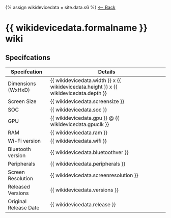 {% assign wikidevicedata = site.data.s6 %}
[ <-- Back](/)

# {{ wikidevicedata.formalname }} wiki

## Specifcations 

| Specifcation | Details |
|--------------|------------|
| Dimensions (WxHxD) | {{ wikidevicedata.width }} x {{ wikidevicedata.height }} x {{ wikidevicedata.depth }} |
| Screen Size | {{ wikidevicedata.screensize }} |
| SOC | {{ wikidevicedata.soc }} |
| GPU | {{ wikidevicedata.gpu }} @ {{ wikidevicedata.gpuclk }}  |
| RAM | {{ wikidevicedata.ram }} |
| Wi-Fi version | {{ wikidevicedata.wifi }} |
| Bluetooth version | {{ wikidevicedata.bluetoothver }} |
| Peripherals | {{ wikidevicedata.peripherals }} |
| Screen Resolution | {{ wikidevicedata.screenresolution }} |
| Released Versions | {{ wikidevicedata.versions }} |
| Original Release Date | {{ wikidevicedata.release }} |